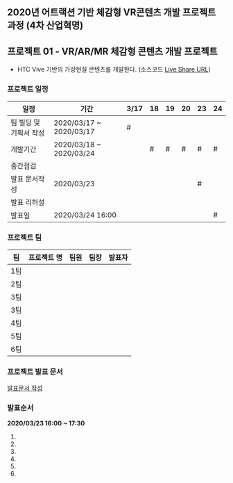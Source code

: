 
## 2020년 어트랙션 기반 체감형 VR콘텐츠 개발 프로젝트 과정 (4차 산업혁명)


## 프로젝트 01 - VR/AR/MR 체감형 콘텐츠 개발 프로젝트

- HTC Vive 기반의 가상현실 콘텐츠를 개발한다. (소스코드 [Live Share URL](https://prod.liveshare.vsengsaas.visualstudio.com/join?1430EEB30C7A91BDAE8908BAD922E42D9FDC))

### 프로젝트 일정
|일정|기간|3/17|18|19|20|23|24|
|-|-|-|-|-|-|-|-|
|팀 빌딩 및 기획서 작성|2020/03/17 ~ 2020/03/17|#||||||
|개발기간|2020/03/18 ~ 2020/03/24||#|#|#|#|#|
|중간점검||||||||
|발표 문서작성|2020/03/23|||||#||
|발표 리허설||||||||||||
|발표일|2020/03/24 16:00||||||#|

### 프로젝트 팀
|팀|프로젝트 명|팀원|팀장|발표자|
|-|-|-|-|-|
|1팀|||||
|2팀|||||
|3팀|||||
|3팀|||||
|4팀|||||
|5팀|||||
|6팀|||||


### 프로젝트 발표 문서
[발표문서 작성]()

### 발표순서

**2020/03/23 16:00 ~ 17:30**

1. 
2. 
3. 
4. 
5. 
6. 
